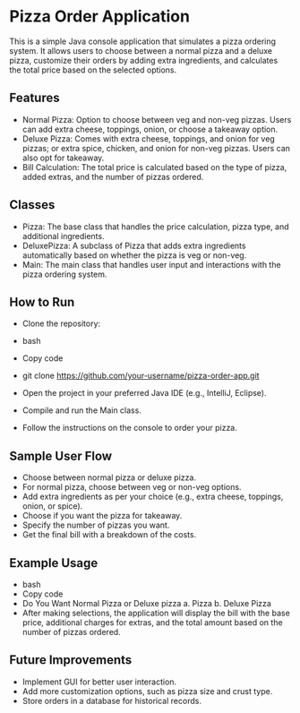 # Pizza Order Application

This is a simple Java console application that simulates a pizza ordering system. It allows users to choose between a normal pizza and a deluxe pizza, customize their orders by adding extra ingredients, and calculates the total price based on the selected options.

## Features

- Normal Pizza: Option to choose between veg and non-veg pizzas. Users can add extra cheese, toppings, onion, or choose a takeaway option.
- Deluxe Pizza: Comes with extra cheese, toppings, and onion for veg pizzas; or extra spice, chicken, and onion for non-veg pizzas. Users can also opt for takeaway.
- Bill Calculation: The total price is calculated based on the type of pizza, added extras, and the number of pizzas ordered.

## Classes

- Pizza: The base class that handles the price calculation, pizza type, and additional ingredients.
- DeluxePizza: A subclass of Pizza that adds extra ingredients automatically based on whether the pizza is veg or non-veg.
- Main: The main class that handles user input and interactions with the pizza ordering system.
  
## How to Run

- Clone the repository:

- bash
- Copy code
- git clone https://github.com/your-username/pizza-order-app.git
- Open the project in your preferred Java IDE (e.g., IntelliJ, Eclipse).

- Compile and run the Main class.

- Follow the instructions on the console to order your pizza.

## Sample User Flow

- Choose between normal pizza or deluxe pizza.
- For normal pizza, choose between veg or non-veg options.
- Add extra ingredients as per your choice (e.g., extra cheese, toppings, onion, or spice).
- Choose if you want the pizza for takeaway.
- Specify the number of pizzas you want.
- Get the final bill with a breakdown of the costs.

## Example Usage

- bash
- Copy code
- Do You Want Normal Pizza or Deluxe pizza
 a. Pizza
 b. Deluxe Pizza
- After making selections, the application will display the bill with the base price, additional charges for extras, and the total amount based on the number of pizzas ordered.

## Future Improvements

- Implement GUI for better user interaction.
- Add more customization options, such as pizza size and crust type.
- Store orders in a database for historical records.
